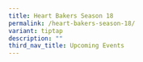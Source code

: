 ```yaml
---
title: Heart Bakers Season 18
permalink: /heart-bakers-season-18/
variant: tiptap
description: ""
third_nav_title: Upcoming Events
---
```


